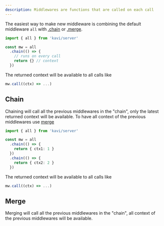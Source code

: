 ```yaml
---
description: Middlewares are functions that are called on each call
---
```


The easiest way to make new middleware is combining the default middleware `all` with [.chain](#chain) or [.merge](#merge).
```ts
import { all } from 'kavi/server'

const mw = all
  .chain(() => {
    // runs on every call
    return {} // context
  })
```
The returned context will be available to all calls like
```ts
mw.call((ctx) => ...)
```

## Chain
Chaining will call all the previous middlewares in the "chain", only the latest returned context will be available. To have all context of the previous middlewares use [merge](#merge)
```ts
import { all } from 'kavi/server'

const mw = all
  .chain(() => {
    return { ctx1: 1 }
  })
  .chain(() => {
    return { ctx2: 2 }
  })
```
The returned context will be available to all calls like
```ts
mw.call((ctx) => ...)
```

## Merge
Merging will call all the previous middlewares in the "chain", all context of the previous middlewares will be available.